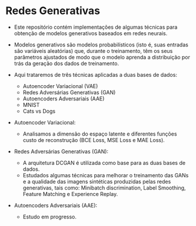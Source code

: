 # Redes Generativas

- Este repositório contém implementações de algumas técnicas para obtenção de modelos generativos baseados em redes neurais.

- Modelos generativos são modelos probabilísticos (isto é, suas entradas são variáveis aleatórias) que, durante o treinamento, têm os
seus parâmetros ajustados de modo que o modelo aprenda a distribuição por trás da geração dos dados de treinamento.

- Aqui trataremos de três técnicas aplicadas a duas bases de dados:
    - Autoencoder Variacional (VAE)
    - Redes Adversárias Generativas (GAN)
    - Autoencoders Adversariais (AAE)
    - MNIST
    - Cats vs Dogs

- Autoencoder Variacional: 
    - Analisamos a dimensão do espaço latente e diferentes funções custo de reconstrução (BCE Loss, MSE Loss e MAE Loss).

- Redes Adversárias Generativas (GAN):
    - A arquitetura DCGAN é utilizada como base para as duas bases de dados.
    - Estudados algumas técnicas para melhorar o treinamento das GANs e a qualidade das imagens sintéticas produzidas pelas redes
    generativas, tais como: Minibatch discrimination, Label Smoothing, Feature Matching e Experience Replay.

- Autoencoders Adversariais (AAE):
    - Estudo em progresso.